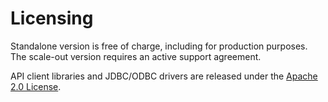 # Licensing

Standalone version is free of charge, including for production purposes. The scale-out version requires an active support agreement.

API client libraries and JDBC/ODBC drivers are released under the [Apache 2.0 License](https://www.apache.org/licenses/LICENSE-2.0).